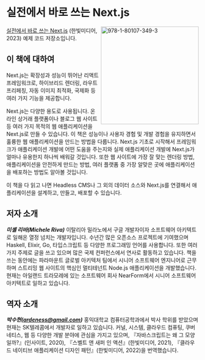 # 실전에서 바로 쓰는 Next.js

<a href="https://www.packtpub.com/product/real-world-next-js/9781801073493"><img src="https://static.packt-cdn.com/products/9781801073493/cover/smaller" alt="978-1-80107-349-3	" height="256px" align="right"></a>

[실전에서 바로 쓰는 Next.js](https://www.packtpub.com/product/real-world-next-js/9781801073493) (한빛미디어, 2023) 예제 코드 저장소입니다.

## 이 책에 대하여

Next.js는 확장성과 성능이 뛰어난 리액트 프레임워크로, 하이브리드 렌더링, 라우트 프리페칭, 자동 이미지 최적화, 국제화 등 여러 가지 기능을 제공합니다.

Next.js는 다양한 용도로 사용됩니다. 온라인 상거래 플랫폼이나 블로그 웹 사이트 등 여러 가지 목적의 웹 애플리케이션을 Next.js로 만들 수 있습니다. 이 책은 성능이나 사용자 경험 및 개발 경험을 유지하면서 훌륭한 웹 애플리케이션을 만드는 방법을 다룹니다. Next.js 기초로 시작해서 프레임워크가 애플리케이션 개발에 어떤 도움을 주는지와 실제 애플리케이션 개발에 Next.js가 얼마나 유용한지 하나씩 배워갈 것입니다. 또한 웹 사이트에 가장 잘 맞는 렌더링 방법, 애플리케이션을 안전하게 만드는 방법, 여러 플랫폼 중 가장 알맞은 곳에 애플리케이션을 배포하는 방법도 알아볼 것입니다.

이 책을 다 읽고 나면 Headless CMS나 그 외의 데이터 소스와 Next.js를 연결해서 애플리케이션을 설계하고, 만들고, 배포할 수 있습니다.

## 저자 소개
***미셸 리바(Michele Riva)***
이탈리아 밀라노에서 구글 개발자이자 소프트웨어 아키텍트로 일해온 열정 넘치는 개발자입니다. 수년간 많은 오픈소스 프로젝트에 기여했으며 Haskell, Elixir, Go, 타입스크립트 등 다양한 프로그래밍 언어를 사용합니다. 또한 여러 가지 주제로 글을 쓰고 있으며 많은 국제 컨퍼런스에서 연사로 활동하고 있습니다. 책을 쓰는 동안에는 파라마운트 글로벌 아키텍처 팀에서 시니어 소프트웨어 엔지니어로 근무하며 스트리밍 웹 사이트의 핵심인 멀티테넌트 Node.js 애플리케이션을 개발했습니다. 현재는 아일랜드 트라모레에 있는 소프트웨어 회사 NearForm에서 시니어 소프트웨어 아키텍트로 일하고 있습니다.

## 역자 소개
***박수현(ardeness@gmail.com)***
홍익대학교 컴퓨터공학과에서 박사 학위를 받았으며 현재는 SK텔레콤에서 개발자로 일하고 있습니다. 커널, 시스템, 클라우드 컴퓨팅, 쿠버네티스, 웹 등 다양한 개발 분야에 관심을 가지고 있으며, 『자바스크립트는 왜 그 모양일까?』(인사이트, 2020), 『스벨트 앤 새퍼 인 액션』(한빛미디어, 2021), 『클라우드 네이티브 애플리케이션 디자인 패턴』(한빛미디어, 2022)을 번역했습니다.
